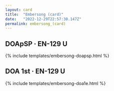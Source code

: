 ```yaml
---
layout: card
title:  "Embersong (card)"
date:   "2022-12-29T22:57:30.147Z"
permalink: embersong_(card)
---
```


## DOApSP &middot; EN-129 U

{% include templates/embersong-doapsp.html %}


## DOA 1st &middot; EN-129 U

{% include templates/embersong-doa1e.html %}
